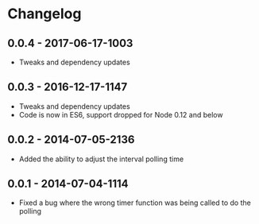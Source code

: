 Changelog
===

0.0.4 - 2017-06-17-1003
-----------------------

- Tweaks and dependency updates

0.0.3 - 2016-12-17-1147
-----------------------

- Tweaks and dependency updates
- Code is now in ES6, support dropped for Node 0.12 and below

0.0.2 - 2014-07-05-2136
-----------------------

- Added the ability to adjust the interval polling time

0.0.1 - 2014-07-04-1114
-----------------------

- Fixed a bug where the wrong timer function was being called to do the polling
